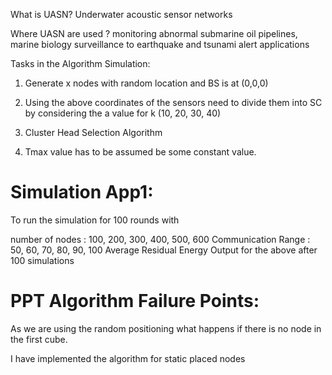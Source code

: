 
What is UASN?
Underwater acoustic sensor networks

Where UASN are used ?
monitoring abnormal submarine oil pipelines, marine biology surveillance to earthquake and tsunami alert applications

Tasks in the Algorithm Simulation:
1. Generate x nodes with random location and BS is at (0,0,0)

2. Using the above coordinates of the sensors need to divide them into SC by considering the a value for k (10, 20, 30, 40)

3. Cluster Head Selection Algorithm

4. Tmax value has to be assumed be some constant value.

Simulation App1:
================

To run the simulation for 100 rounds with 

number of nodes : 100, 200, 300, 400, 500, 600
Communication Range : 50, 60, 70, 80, 90, 100
Average Residual Energy Output for the above after 100 simulations

PPT Algorithm Failure Points:
==============================
As we are using the random positioning what happens if there is no node in the first cube.

I have implemented the algorithm for static placed nodes


